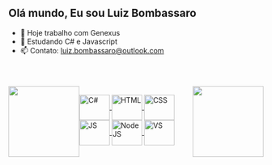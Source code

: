 ## Olá mundo, Eu sou Luiz Bombassaro

- 🔭 Hoje trabalho com Genexus
- 🌱 Estudando C# e Javascript
- 📫 Contato: luiz.bombassaro@outlook.com

<header>
   <link rel="stylesheet" href="https://cdn.jsdelivr.net/gh/devicons/devicon@v2.15.1/devicon.min.css">
</header>

<div align="center">
  <a href="https://github.com/LuizBombassaro">
  <img style="float: left;" height="140em" src="https://github-readme-stats.vercel.app/api?username=LuizBombassaro&show_icons=true&theme=dark&include_all_commits=true&count_private=true"/>
  <img style="float: right;" height="140em" src="https://github-readme-stats.vercel.app/api/top-langs/?username=LuizBombassaro&layout=compact&langs_count=7&theme=dark"/>
</div>
<div style="display: inline_block">
  <br>
  <img align="center" alt="C#" title="C#" height="50px" width="60px" src="https://cdn.jsdelivr.net/gh/devicons/devicon/icons/csharp/csharp-original.svg" />
  <img align="center" alt="HTML" title="HTML" height="50px" width="60px" src="https://cdn.jsdelivr.net/gh/devicons/devicon/icons/html5/html5-original.svg" />
  <img align="center" alt="CSS" title="CSS" height="50px" width="60px" src="https://cdn.jsdelivr.net/gh/devicons/devicon/icons/css3/css3-original.svg" />
  <img align="center" alt="JS" title="JS" height="50px" width="60px" src="https://cdn.jsdelivr.net/gh/devicons/devicon/icons/javascript/javascript-original.svg" />
  <img align="center" alt="NodeJS" title="NodeJS" height="50px" width="60px" src="https://cdn.jsdelivr.net/gh/devicons/devicon/icons/nodejs/nodejs-original-wordmark.svg" />
  <img align="center" alt="VS" title="Visual Studio" height="50px" width="60px" src="https://cdn.jsdelivr.net/gh/devicons/devicon/icons/visualstudio/visualstudio-plain.svg" />
</div>
